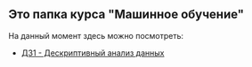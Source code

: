## Это папка курса "Машинное обучение"
На данный момент здесь можно посмотреть:
- [ДЗ1 - Дескриптивный анализ данных](https://github.com/daryys/bmstu_m1/tree/main/MachineLearning/HW1)
